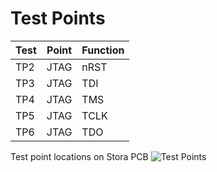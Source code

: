 # Test Points

Test |Point|Function
-----|-----|--------
TP2 | JTAG | nRST
TP3 | JTAG | TDI
TP4 | JTAG | TMS
TP5 | JTAG | TCLK
TP6 | JTAG | TDO


Test point locations on Stora PCB
![Test Points](https://octodex.github.com/images/yaktocat.png)
